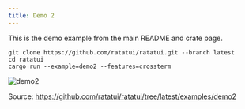 ```yaml
---
title: Demo 2
---
```


This is the demo example from the main README and crate page.

```shell title=run example
git clone https://github.com/ratatui/ratatui.git --branch latest
cd ratatui
cargo run --example=demo2 --features=crossterm
```

![demo2](demo2-destroy.gif)

Source: <https://github.com/ratatui/ratatui/tree/latest/examples/demo2>
